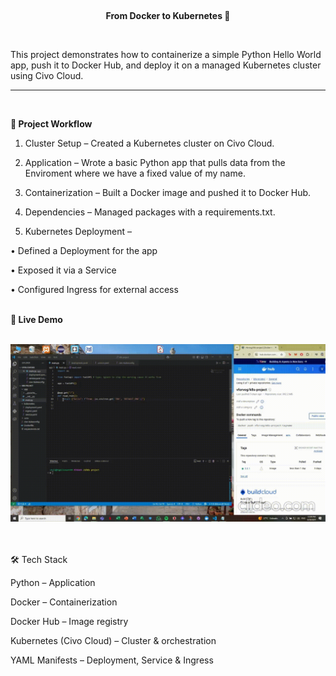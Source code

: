 <br><p align="center"><b>From Docker to Kubernetes 🚀</b></p><br>


This project demonstrates how to containerize a simple Python Hello World app, push it to Docker Hub, and deploy it on a managed Kubernetes cluster using Civo Cloud.
<hr> <br>

<b> 🔹 Project Workflow </b>

1. Cluster Setup – Created a Kubernetes cluster on Civo Cloud.

2. Application – Wrote a basic Python app that pulls data from the Enviroment where we have a fixed value of my name.

3. Containerization – Built a Docker image and pushed it to Docker Hub.

4. Dependencies – Managed packages with a requirements.txt.

5. Kubernetes Deployment – 

  • Defined a Deployment for the app

  • Exposed it via a Service

  • Configured Ingress for external access <br>

<br>
  <b> 🔹 Live Demo </b>
  <br>
  <br>

![Live Demo](gif/k8s%20project.gif) 

<br>

<br>
🛠️ Tech Stack

Python – Application

Docker – Containerization

Docker Hub – Image registry

Kubernetes (Civo Cloud) – Cluster & orchestration

YAML Manifests – Deployment, Service & Ingress

